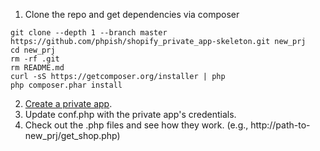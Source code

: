 1. Clone the repo and get dependencies via composer

  ```
  git clone --depth 1 --branch master https://github.com/phpish/shopify_private_app-skeleton.git new_prj
  cd new_prj
  rm -rf .git
  rm README.md
  curl -sS https://getcomposer.org/installer | php
  php composer.phar install
  ```

2. [Create a private app](http://docs.shopify.com/api/authentication/creating-a-private-app).
3. Update conf.php with the private app's credentials.
4. Check out the .php files and see how they work. (e.g., http://path-to-new_prj/get_shop.php)